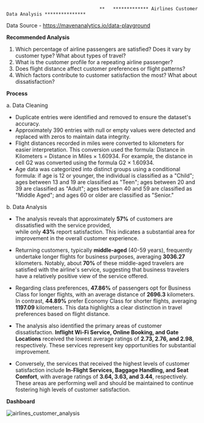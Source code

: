                                       **   ************* Airlines Customer Data Analysis ***************

Data Source - https://mavenanalytics.io/data-playground

**Recommended  Analysis**
      
1.	Which percentage of airline passengers are satisfied? Does it vary by customer type? What about types of travel?
2.	What is the customer profile for a repeating airline passenger?
3.	Does flight distance affect customer preferences or flight patterns?
4.	Which factors contribute to customer satisfaction the most? What about dissatisfaction?
  


  **Process**
      
a. Data Cleaning 

- Duplicate entries were identified and removed to ensure the dataset's accuracy.
- Approximately 390 entries with null or empty values were detected and replaced with zeros to maintain data integrity.
- Flight distances recorded in miles were converted to kilometers for easier interpretation.
  This conversion used the formula: Distance in Kilometers = Distance in Miles × 1.60934.
   For example, the distance in cell G2 was converted using the formula G2 × 1.60934.
- Age data was categorized into distinct groups using a conditional formula:
  if age is 12 or younger, the individual is classified as a "Child";
  ages between 13 and 19 are classified as "Teen";
  ages between 20 and 39 are classified as "Adult";
  ages between 40 and 59 are classified as "Middle Aged";
  and ages 60 or older are classified as "Senior."

b. Data Analysis

 - The analysis reveals that approximately **57%** of customers are dissatisfied with the service provided,   
 while only **43%** report satisfaction. This indicates a substantial area for improvement in the overall customer experience.

- Returning customers, typically **middle-aged** (40-59 years), frequently undertake longer flights for business purposes,
  averaging **3036.27** kilometers. Notably, about **70%** of these middle-aged travelers are satisfied with the airline's service,
  suggesting that business travelers have a relatively positive view of the service offered.

- Regarding class preferences, **47.86%** of passengers opt for Business Class for longer flights, with an average distance of
  **2696.3** kilometers. In contrast, **44.89%** prefer Economy Class for shorter flights, averaging **1197.09** kilometers.
  This data highlights a clear distinction in travel preferences based on flight distance.

- The analysis also identified the primary areas of customer dissatisfaction. **Inflight Wi-Fi Service, Online Booking,
  and Gate Locations** received the lowest average ratings of **2.73, 2.76, and 2.98**, respectively. These services represent
  key opportunities for substantial improvement.

- Conversely, the services that received the highest levels of customer satisfaction include **In-Flight Services,
  Baggage Handling, and Seat Comfort**, with average ratings of **3.64, 3.63, and 3.44**, respectively. These areas
  are performing well and should be maintained to continue fostering high levels of customer satisfaction.



**Dashboard**

![airlines_customer_analysis](https://github.com/user-attachments/assets/df4c05a1-40c8-4ded-b016-fa26ee8d7af9)





  

